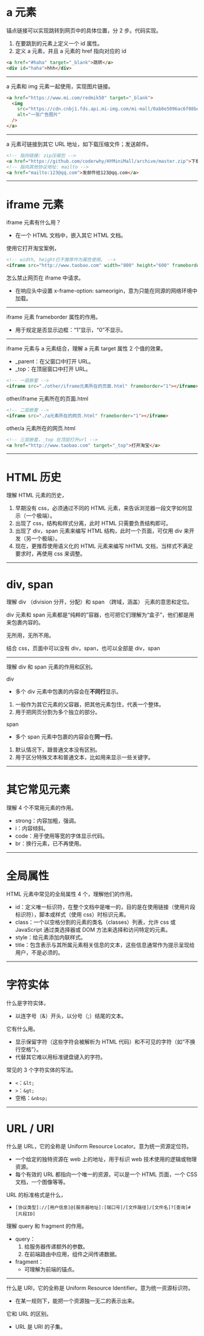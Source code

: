 # a 元素

锚点链接可以实现跳转到网页中的具体位置，分 2 步。代码实现。

1. 在要跳到的元素上定义一个 id 属性。
2. 定义 a 元素，并且 a 元素的 href 指向对应的 id

```html
<a href="#haha" target="_blank">跳转</a>
<div id="haha">hhh</div>
```

---

a 元素和 img 元素一起使用，实现图片链接。

```html
<a href="https://www.mi.com/redmik50" target="_blank">
  <img
    src="https://cdn.cnbj1.fds.api.mi-img.com/mi-mall/0ab8e5096ac6f08bd632e4d5a15d1792.jpg?w=632&h=340"
    alt="一张广告图片"
  />
</a>
```

---

a 元素可链接到其它 URL 地址，如下载压缩文件；发送邮件。

```html
<!-- 指向链接: zip压缩包 -->
<a href="https://github.com/coderwhy/HYMiniMall/archive/master.zip">下载zip包</a>
<!-- 指向其他协议地址: mailto -->
<a href="mailto:123@qq.com">发邮件给123@qq.com</a>
```

---

# iframe 元素

iframe 元素有什么用？

- 在一个 HTML 文档中，嵌入其它 HTML 文档。

使用它打开淘宝案例，

```html
<!-- width, height已不推荐作为属性使用。 -->
<iframe src="http://www.taobao.com" width="800" height="600" frameborder="0"></iframe>
```

怎么禁止网页在 iframe 中请求。

- 在响应头中设置 x-frame-option: sameorigin，意为只能在同源的网络环境中加载。

---

iframe 元素 frameborder 属性的作用。

- 用于规定是否显示边框：“1”显示，“0”不显示。

---

iframe 元素与 a 元素结合，理解 a 元素 target 属性 2 个值的效果。

- \_parent：在父窗口中打开 URL。
- \_top：在顶层窗口中打开 URL。

```html
<!-- 一层嵌套 -->
<iframe src="./other/iframe元素所在的页面.html" frameborder="1"></iframe>
```

other/iframe 元素所在的页面.html

```html
<!-- 二层嵌套 -->
<iframe src="./a元素所在的网页.html" frameborder="1"></iframe>
```

other/a 元素所在的网页.html

```html
<!-- 三层嵌套，_top 在顶层打开url -->
<a href="http://www.taobao.com" target="_top">打开淘宝</a>
```

---

# HTML 历史

理解 HTML 元素的历史，

1. 早期没有 css，必须通过不同的 HTML 元素，来告诉浏览器一段文字如何显示（一个极端）。
2. 出现了 css，结构和样式分离，此时 HTML 只需要负责结构即可。
3. 出现了 div，span 元素来编写 HTML 结构，此时一个页面，可仅用 div 来开发（另一个极端）。
4. 现在，更推荐使用语义化的 HTML 元素来编写 hHTML 文档，当样式不满足要求时，再使用 css 来调整。

---

# div, span

理解 div （division 分开，分配）和 span （跨域，涵盖） 元素的意思和定位。

div 元素和 span 元素都是“纯粹的”容器，也可把它们理解为“盒子”，他们都是用来包裹内容的。

无所用，无所不用。

结合 css，页面中可以没有 div，span，也可以全部是 div，span

---

理解 div 和 span 元素的作用和区别。

div

- 多个 div 元素中包裹的内容会在**不同行**显示。

1. 一般作为其它元素的父容器，把其他元素包住，代表一个整体。
2. 用于把网页分割为多个独立的部分。

span

- 多个 span 元素中包裹的内容会在**同一行**。

1. 默认情况下，跟普通文本没有区别。
2. 用于区分特殊文本和普通文本，比如用来显示一些关键字。

---

# 其它常见元素

理解 4 个不常用元素的作用。

- strong：内容加粗，强调。
- i：内容倾斜。
- code：用于使用等宽的字体显示代码。
- br：换行元素，已不再使用。

[更多元素]: https://developer.mozilla.org/zh-CN/docs/Web/HTML/Element '更多元素'

---

# 全局属性

HTML 元素中常见的全局属性 4 个，理解他们的作用。

- id：定义唯一标识符，在整个文档中是唯一的，目的是在使用链接（使用片段标识符），脚本或样式（使用 css）时标识元素。
- class：一个以空格分割的元素的类名（classes）列表，允许 css 或 JavaScript 通过类选择器或 DOM 方法来选择和访问特定的元素。
- style：给元素添加内联样式。
- title：包含表示与其所属元素相关信息的文本，这些信息通常作为提示呈现给用户，不是必须的。

[更多属性]: https://developer.mozilla.org/zh-CN/docs/Web/HTML/Global_attributes '更多属性'

---

# 字符实体

什么是字符实体，

- 以连字号（&）开头，以分号（;）结尾的文本。

它有什么用。

- 显示保留字符（这些字符会被解析为 HTML 代码）和不可见的字符（如“不换行空格”）。
- 代替其它难以用标准键盘键入的字符。

常见的 3 个字符实体的写法。

- `<`：`&lt;`
- `>`：`&gt;`
- 空格：`&nbsp;`

---

# URL / URI

什么是 URL，它的全称是 Uniform Resource Locator。意为统一资源定位符。

- 一个给定的独特资源在 web 上的地址，用于标识 web 技术使用的逻辑或物理资源。
- 每个有效的 URL 都指向一个唯一的资源，可以是一个 HTML 页面，一个 CSS 文档，一个图像等等。

URL 的标准格式是什么，

- `[协议类型]://[用户信息]@[服务器地址]:[端口号]/[文件路径]/[文件名]?[查询]#[片段ID]`

理解 query 和 fragment 的作用。

- query：
  1. 给服务器传递额外的参数。
  2. 在前端路由中应用，组件之间传递数据。
- fragment：
  - 可理解为前端的锚点。

---

什么是 URI，它的全称是 Uniform Resource Identifier。意为统一资源标识符。

- 在某一规则下，能把一个资源独一无二的表示出来。

它和 URL 的区别。

- URL 是 URI 的子集。
